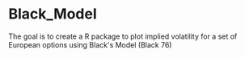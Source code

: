 # Black_Model
The goal is to create a R package to plot implied volatility for a set of European options using Black's Model (Black 76)
